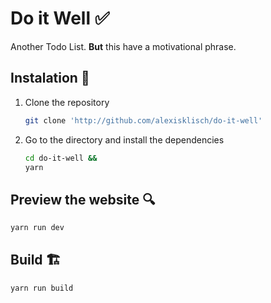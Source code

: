 # Do it Well ✅

Another Todo List. **But** this have a motivational phrase.

## Instalation 💾

1. Clone the repository

    ```bash
    git clone 'http://github.com/alexisklisch/do-it-well'
    ```

2. Go to the directory and install the dependencies

    ```bash
    cd do-it-well &&
    yarn
    ```

## Preview the website 🔍

```bash
yarn run dev
```

## Build 🏗

```bash
yarn run build
```
